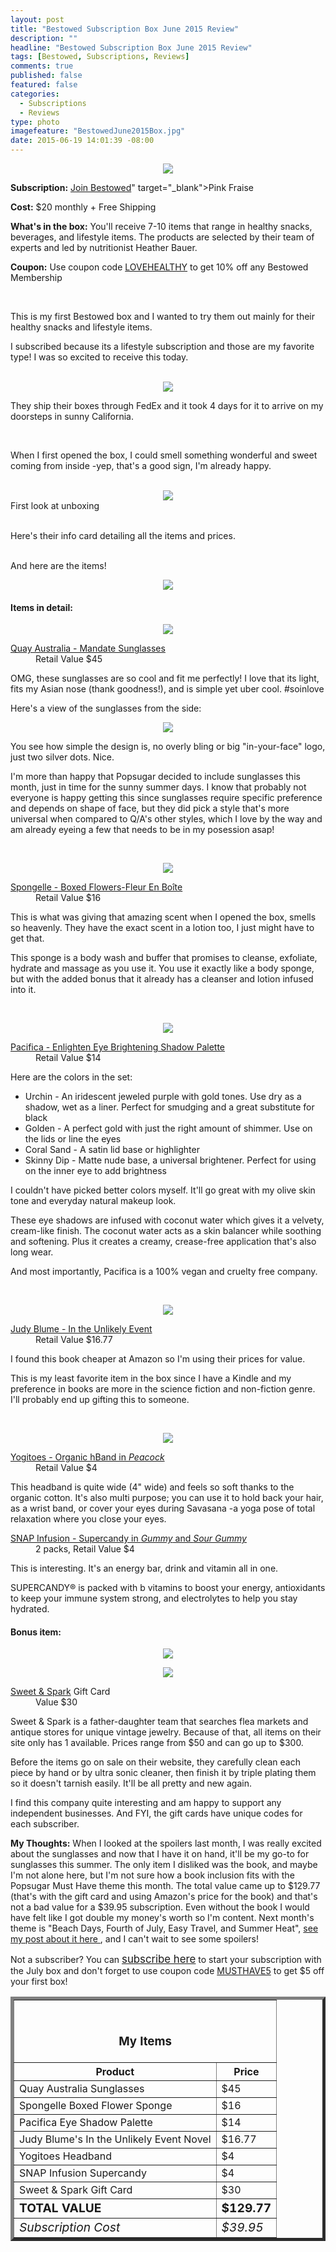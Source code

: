 ```yaml
---
layout: post
title: "Bestowed Subscription Box June 2015 Review"
description: ""
headline: "Bestowed Subscription Box June 2015 Review"
tags: [Bestowed, Subscriptions, Reviews]
comments: true
published: false
featured: false
categories: 
  - Subscriptions
  - Reviews
type: photo
imagefeature: "BestowedJune2015Box.jpg"
date: 2015-06-19 14:01:39 -08:00
---
```


<center><img src='/images/PopsugarJune2015Box.jpg'></center>
<p><b>Subscription:</b> <a href="<a href="http://www.shareasale.com/r.cfm?b=626053&u=1115177&m=43962&urllink=&afftrack=">Join Bestowed</a>" target="_blank">Pink Fraise</a></p>
<p><b>Cost:</b> $20 monthly + Free Shipping</p>
<p><b>What's in the box:</b> You'll receive 7-10 items that range in healthy snacks, beverages, and lifestyle items. The products are selected by their team of experts and led by nutritionist Heather Bauer.</p>
<p><b>Coupon:</b> Use coupon code <a href="http://www.shareasale.com/u.cfm?d=222165&m=43962&u=1115177" target="_blank">LOVEHEALTHY</a> to get 10% off any Bestowed Membership</p>
<br>

<p>This is my first Bestowed box and I wanted to try them out mainly for their healthy snacks and lifestyle items.</p>

<p>I subscribed because its a lifestyle subscription and those are my favorite type! I was so excited to receive this today.</p>
<br>

<center><img src='/images/PinkFraiseJune2015Box.jpg'></center>
<p>They ship their boxes through FedEx and it took 4 days for it to arrive on my doorsteps in sunny California.</p>
<br>

<p>When I first opened the box, I could smell something wonderful and sweet coming from inside -yep, that's a good sign, I'm already happy.</p>
<br>

<center><img src='/images/PinkFraiseJune2015OpenBox.jpg'></center>
<figcaption>First look at unboxing</figcaption>
<br>

<p>Here's their info card detailing all the items and prices.</p>
<br>

<DT>And here are the items!</DT>
<p><center><img src='/images/PinkFraiseJune2015Items.jpg'></center></p>

<H4>Items in detail:</H4>

<p><center><img src='/images/PinkFraiseJune2015Items.jpg'></center></p>

<DL>
<DT><a href="http://www.quayaustralia.com/us/shop/116-day-breaker.html" target="_blank">Quay Australia - Mandate Sunglasses</a></DT>
<DD>Retail Value $45</DD>
</DL>

<p>OMG, these sunglasses are so cool and fit me perfectly! I love that its light, fits my Asian nose (thank goodness!), and is simple yet uber cool. #soinlove</p>

<p>Here's a view of the sunglasses from the side:</p>
<p><center><img src='/images/PinkFraiseJune2015Items.jpg'></center></p>

<p>You see how simple the design is, no overly bling or big "in-your-face" logo, just two silver dots. Nice.</p>

<p>I'm more than happy that Popsugar decided to include sunglasses this month, just in time for the sunny summer days. I know that probably not everyone is happy getting this since sunglasses require specific preference and depends on shape of face, but they did pick a style that's more universal when compared to Q/A's other styles, which I love by the way and am already eyeing a few that needs to be in my posession asap!</p>
<br>

<p><center><img src='/images/PinkFraiseJune2015Items.jpg'></center></p>

<DL>
<DT><a href="http://spongelle.com/collections/spongelle/products/fleur-en-boite-boxed-flowers" target="_blank">Spongelle - Boxed Flowers-Fleur En Boîte</a></DT>
<DD>Retail Value $16</DD>
</DL>

<p>This is what was giving that amazing scent when I opened the box, smells so heavenly. They have the exact scent in a lotion too, I just might have to get that.</p>

<p>This sponge is a body wash and buffer that promises to cleanse, exfoliate, hydrate and massage as you use it. You use it exactly like a body sponge, but with the added bonus that it already has a cleanser and lotion infused into it.</p>
<br>

<p><center><img src='/images/PinkFraiseJune2015Items.jpg'></center></p>

<DL>
<DT><a href="http://www.pacificabeauty.com/makeup/eyes/enlighten-eye-brightening-shadow-palette?id=422" target="_blank">Pacifica - Enlighten Eye Brightening Shadow Palette</a></DT>
<DD>Retail Value $14</DD>
</DL>

<p>Here are the colors in the set:
<ul>
<li>Urchin - An iridescent jeweled purple with gold tones.  Use dry as a shadow, wet as a liner.  Perfect for smudging and a great substitute for black</li>
<li>Golden - A perfect gold with just the right amount of shimmer.  Use on the lids or line the eyes</li>
<li>Coral Sand - A satin lid base or highlighter</li>
<li>Skinny Dip - Matte nude base, a universal brightener.  Perfect for using on the inner eye to add brightness</li>
</ul>
</p>

<p>I couldn't have picked better colors myself. It'll go great with my olive skin tone and everyday natural makeup look.</p>

<p>These eye shadows are infused with coconut water which gives it a velvety, cream-like finish. The coconut water acts as a skin balancer while soothing and softening. Plus it creates a creamy, crease-free application that's also long wear.</p>

<p>And most importantly, Pacifica is a 100% vegan and cruelty free company. <i class="icon-thumbs-up"></i></p>
<br>

<p><center><img src='/images/PopsugarJune2015Book.jpg'></center></p>
<DL>
<DT><a href="http://www.amazon.com/In-Unlikely-Event-Judy-Blume/dp/1101875046" target="_blank">Judy Blume - In the Unlikely Event</a></DT>
<DD>Retail Value $16.77</DD>
</DL>

<p>I found this book cheaper at Amazon so I'm using their prices for value.</p>

<p>This is my least favorite item in the box since I have a Kindle and my preference in books are more in the science fiction and non-fiction genre. I'll probably end up gifting this to someone.</p>
<br>

<p><center><img src='/images/PopsugarJune2015HairbandCandy.jpg'></center></p>

<DL>
<DT><a href="http://yogitoes.com/hband-headbands/hband-organic/peacock-organic-hband" target="_blank">Yogitoes - Organic hBand in <i>Peacock</i></a></DT>
<DD>Retail Value $4</DD>
</DL>

<p>This headband is quite wide (4" wide) and feels so soft thanks to the organic cotton. It's also multi purpose; you can use it to hold back your hair, as a wrist band, or cover your eyes during Savasana -a yoga pose of total relaxation where you close your eyes.</p>

<DL>
<DT><a href="https://www.snapsupercandy.com/supercandy/" target="_blank">SNAP Infusion - Supercandy in <i>Gummy</i> and <i>Sour Gummy</i></a></DT>
<DD>2 packs, Retail Value $4</DD>
</DL>

<p>This is interesting. It's an energy bar, drink and vitamin all in one.</p>

<quote>SUPERCANDY® is packed with b vitamins to boost your energy, antioxidants to keep your immune system strong, and electrolytes to help you stay hydrated.</quote>

<H4><i class="icon-gift"></i> Bonus item:</H4>

<p><center><img src='/images/PopsugarJune2015GiftCard.jpg'></center></p>
<p><center><img src='/images/PopsugarJune2015GiftCard2.jpg'></center></p>

<DL>
<DT><a href="http://www.sweetandspark.com" target="_blank">Sweet & Spark</a> Gift Card</DT>
<DD>Value $30</DD>
</DL>

<p>Sweet & Spark is a father-daughter team that searches flea markets and antique stores for unique vintage jewelry. Because of that, all items on their site only has 1 available. Prices range from $50 and can go up to $300.</p>

<p>Before the items go on sale on their website, they carefully clean each piece by hand or by ultra sonic cleaner, then finish it by triple plating them so it doesn't tarnish easily. It'll be all pretty and new again.</p>

<p>I find this company quite interesting and am happy to support any independent businesses. And FYI, the gift cards have unique codes for each subscriber.</p> 

<p><i class="icon-exclamation-sign"></i><b> My Thoughts:</b> When I looked at the spoilers last month, I was really excited about the sunglasses and now that I have it on hand, it'll be my go-to for sunglasses this summer. The only item I disliked was the book, and maybe I'm not alone here, but I'm not sure how a book inclusion fits with the Popsugar Must Have theme this month. The total value came up to $129.77 (that's with the gift card and using Amazon's price for the book) and that's not a bad value for a $39.95 subscription. Even without the book I would have felt like I got double my money's worth so I'm content. Next month's theme is "Beach Days, Fourth of July, Easy Travel, and Summer Heat", <a href="http://whatsupmailbox.com/subscriptions/Popsugar-Must-Have-July-2015-Spoiler-Theme/" targe="_blank"> see my post about it here </a>, and I can't wait to see some spoilers!</p>

<p>Not a subscriber? You can <a href="http://popsugar-must-have.evyy.net/c/164125/137737/2706" target="_blank"><big>subscribe here</big></a> to start your subscription with the July box and don't forget to use coupon code <a href="http://popsugar-must-have.evyy.net/c/164125/137737/2706" target="_blank">MUSTHAVE5</a> to get $5 off your first box!</p>

<TABLE  BORDER="5">
   <TR>
      <TH COLSPAN="2">
         <H3><BR><center>My Items</center></H3>
      </TH>
   </TR>
      <TH>Product</TH>
      <TH>Price</TH>
  <TR>
      <TD>Quay Australia Sunglasses</TD>
      <TD>$45</TD>
   </TR>
   <TR>
      <TD>Spongelle Boxed Flower Sponge</TD>
      <TD>$16</TD>
   </TR>
    <TR>
      <TD>Pacifica Eye Shadow Palette</TD>
      <TD>$14</TD>
   </TR>
    <TR>
      <TD>Judy Blume's In the Unlikely Event Novel</TD>
      <TD>$16.77</TD>
   </TR>
    <TR>
      <TD>Yogitoes Headband</TD>
      <TD>$4</TD>
   </TR>
   <TR>
      <TD>SNAP Infusion Supercandy</TD>
      <TD>$4</TD>
   </TR>
   <TR>
      <TD>Sweet & Spark Gift Card</TD>
      <TD>$30</TD>
   </TR>
   <TR>
      <TD><b><big>TOTAL VALUE</big></b></TD>
      <TD><b><big>$129.77</big></b></TD>
   </TR>
   <TR>
      <TD><i><big>Subscription Cost</big></i></TD>
      <TD><i><big>$39.95</big></i></TD>
   </TR>
</TABLE>
